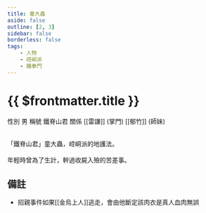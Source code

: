 ```yaml
---
title: 童大蟲
aside: false
outline: [2, 3]
sidebar: false
borderless: false
tags:
    - 人物
    - 崆峒派
    - 鐵拳門
---
```


# {{ $frontmatter.title }}

<ChTabs position="bottom">
	<ChTab title="童大蟲">
		<Ch src='/images/characters/trainee214/normal.png' position='right'/>
		<ChName nameZh='童大蟲' nameEn='Tong Da Chong' position='right' />
		<ChTable>
			<ChTr>
				<ChTd isTitle=true>
					性別
				</ChTd>
				<ChTd>
					男
				</ChTd>
			</ChTr>
			<ChTr>
				<ChTd isTitle=true>
					稱號
				</ChTd>
				<ChTd>
					鐵脊山君
				</ChTd>
			</ChTr>
			<ChTr>
				<ChTd isTitle=true position='center'>
					關係
				</ChTd>
			</ChTr>
			<ChTr>
				<ChTd position='center'>
					[[雷謙]] (掌門)
				</ChTd>
			</ChTr>
			<ChTr>
				<ChTd position='center'>
					[[郁竹]] (師妹)
				</ChTd>
			</ChTr>
		</ChTable>
	</ChTab>
</ChTabs>
<br><br>

「鐵脊山君」童大蟲，崆峒派的地護法。
<br><br>
年輕時曾為了生計，幹過收屍入殮的苦差事。

## 備註

- 招親事件如果[[金烏上人]]逃走，會由他斷定該肉衣是真人血肉無誤